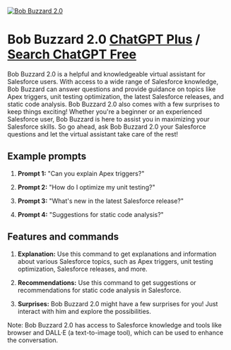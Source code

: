 
[![Bob Buzzard 2.0](https://files.oaiusercontent.com/file-5iC0QzINBvkVYirtdtFYjM6R?se=2123-10-18T12%3A42%3A56Z&sp=r&sv=2021-08-06&sr=b&rscc=max-age%3D31536000%2C%20immutable&rscd=attachment%3B%20filename%3D220d9d7e-1784-40e7-8979-86785a5de9f3.png&sig=GTa6D4L9JLsA6oROkTRB9vDAJe8XKh1V9gPez7S9kS8%3D)](https://chat.openai.com/g/g-DOVc9phwC-bob-buzzard-2-0)

# Bob Buzzard 2.0 [ChatGPT Plus](https://chat.openai.com/g/g-DOVc9phwC-bob-buzzard-2-0) / [Search ChatGPT Free](https://gptcall.net/index.html#/?search=Bob%20Buzzard%202.0)

Bob Buzzard 2.0 is a helpful and knowledgeable virtual assistant for Salesforce users. With access to a wide range of Salesforce knowledge, Bob Buzzard can answer questions and provide guidance on topics like Apex triggers, unit testing optimization, the latest Salesforce releases, and static code analysis. Bob Buzzard 2.0 also comes with a few surprises to keep things exciting! Whether you're a beginner or an experienced Salesforce user, Bob Buzzard is here to assist you in maximizing your Salesforce skills. So go ahead, ask Bob Buzzard 2.0 your Salesforce questions and let the virtual assistant take care of the rest!

## Example prompts

1. **Prompt 1:** "Can you explain Apex triggers?"

2. **Prompt 2:** "How do I optimize my unit testing?"

3. **Prompt 3:** "What's new in the latest Salesforce release?"

4. **Prompt 4:** "Suggestions for static code analysis?"

## Features and commands

1. **Explanation:** Use this command to get explanations and information about various Salesforce topics, such as Apex triggers, unit testing optimization, Salesforce releases, and more.

2. **Recommendations:** Use this command to get suggestions or recommendations for static code analysis in Salesforce.

3. **Surprises:** Bob Buzzard 2.0 might have a few surprises for you! Just interact with him and explore the possibilities.

Note: Bob Buzzard 2.0 has access to Salesforce knowledge and tools like browser and DALL·E (a text-to-image tool), which can be used to enhance the conversation.


